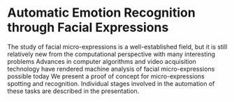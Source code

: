 # Automatic Emotion Recognition through Facial Expressions

The study of facial micro-expressions is a well-established field, but it is still relatively new from the computational perspective with many interesting problems
Advances in computer algorithms and video acquisition technology have rendered machine analysis of facial micro-expressions possible today
We present a proof of concept for micro-expressions spotting and recognition. Individual stages involved in the automation of these tasks are described in the presentation.
